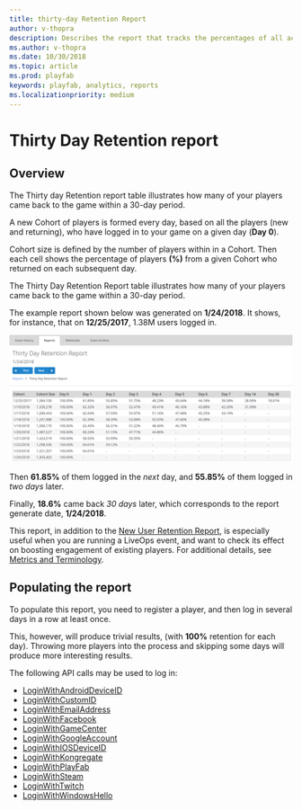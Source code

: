 ```yaml
---
title: thirty-day Retention Report
author: v-thopra
description: Describes the report that tracks the percentages of all active players who return to your game over 30 days.
ms.author: v-thopra
ms.date: 10/30/2018
ms.topic: article
ms.prod: playfab
keywords: playfab, analytics, reports
ms.localizationpriority: medium
---
```


# Thirty Day Retention report

## Overview

The Thirty day Retention report table illustrates how many of your players came back to the game within a 30-day period.

A new Cohort of players is formed every day, based on all the players (new and returning), who have logged in to your game on a given day (**Day 0**).

Cohort size is defined by the number of players within in a Cohort. Then each cell shows the percentage of players **(%)** from a given Cohort who returned on each subsequent day.

The Thirty Day Retention Report table illustrates how many of your players came back to the game within a 30-day period.

The example report shown below was generated on **1/24/2018**. It shows, for instance, that on **12/25/2017**, 1.38M users logged in.

![Thirty-day Retention Report](media/tutorials/thirty-day-retention-report-table.png)

Then **61.85%** of them logged in the *next* day, and **55.85%** of them logged in *two days* later.

Finally, **18.6%** came back *30 days* later, which corresponds to the report generate date, **1/24/2018**.

This report, in addition to the [New User Retention Report](thirty-day-new-user-retention-report.md), is especially useful when you are running a LiveOps event, and want to check its effect on boosting engagement of existing players. For additional details, see [Metrics and Terminology](../metrics/metrics-and-terminology.md).

## Populating the report

To populate this report, you need to register a player, and then log in several days in a row at least once.

This, however, will produce trivial results, (with **100%** retention for each day). Throwing more players into the process and skipping some days will produce more interesting results.

The following API calls may be used to log in:

- [LoginWithAndroidDeviceID](xref:titleid.playfabapi.com.client.authentication.loginwithandroiddeviceid)
- [LoginWithCustomID](xref:titleid.playfabapi.com.client.authentication.loginwithcustomid)
- [LoginWithEmailAddress](xref:titleid.playfabapi.com.client.authentication.loginwithemailaddress)
- [LoginWithFacebook](xref:titleid.playfabapi.com.client.authentication.loginwithfacebook)
- [LoginWithGameCenter](xref:titleid.playfabapi.com.client.authentication.loginwithgamecenter)
- [LoginWithGoogleAccount](xref:titleid.playfabapi.com.client.authentication.loginwithgoogleaccount)
- [LoginWithIOSDeviceID](xref:titleid.playfabapi.com.client.authentication.loginwithiosdeviceid)
- [LoginWithKongregate](xref:titleid.playfabapi.com.client.authentication.loginwithkongregate)
- [LoginWithPlayFab](xref:titleid.playfabapi.com.client.authentication.loginwithplayfab)
- [LoginWithSteam](xref:titleid.playfabapi.com.client.authentication.loginwithsteam)
- [LoginWithTwitch](xref:titleid.playfabapi.com.client.authentication.loginwithtwitch)
- [LoginWithWindowsHello](xref:titleid.playfabapi.com.client.authentication.loginwithwindowshello)
